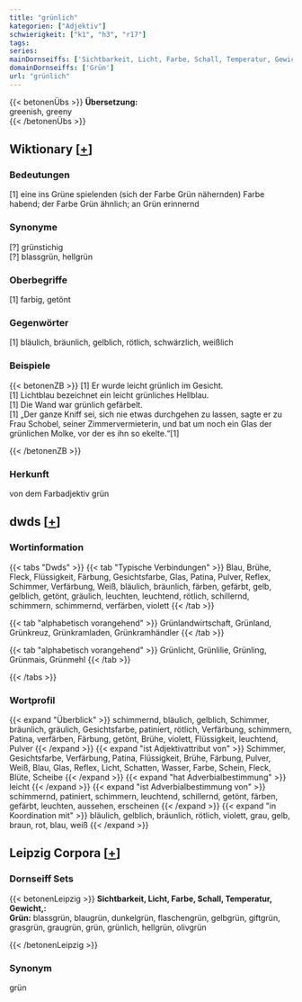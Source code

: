 ```yaml
---
title: "grünlich"
kategorien: ["Adjektiv"]
schwierigkeit: ["k1", "h3", "r17"]
tags:
series:
mainDornseiffs: ['Sichtbarkeit, Licht, Farbe, Schall, Temperatur, Gewicht,']
domainDornseiffs: ['Grün']
url: "grünlich"
---
```


{{< betonenÜbs >}}
**Übersetzung:**  
greenish, greeny  
{{< /betonenÜbs >}}

## Wiktionary [[+](https://de.wiktionary.org/wiki/grünlich)]

### Bedeutungen
[1] eine ins Grüne spielenden (sich der Farbe Grün nähernden) Farbe habend; der Farbe Grün ähnlich; an Grün erinnernd  

### Synonyme
[?] grünstichig  
[?] blassgrün, hellgrün  

### Oberbegriffe
[1] farbig, getönt  

### Gegenwörter
[1] bläulich, bräunlich, gelblich, rötlich, schwärzlich, weißlich  

### Beispiele
{{< betonenZB >}}
[1] Er wurde leicht grünlich im Gesicht.  
[1] Lichtblau bezeichnet ein leicht grünliches Hellblau.  
[1] Die Wand war grünlich gefärbelt.  
[1] „Der ganze Kniff sei, sich nie etwas durchgehen zu lassen, sagte er zu Frau Schobel, seiner Zimmervermieterin, und bat um noch ein Glas der grünlichen Molke, vor der es ihn so ekelte.“[1]  

{{< /betonenZB >}}
### Herkunft
von dem Farbadjektiv grün  



## dwds [[+](https://www.dwds.de/wb/grünlich)]

### Wortinformation
{{< tabs "Dwds" >}}
{{< tab "Typische Verbindungen" >}}
Blau, Brühe, Fleck, Flüssigkeit, Färbung, Gesichtsfarbe, Glas, Patina, Pulver, Reflex, Schimmer, Verfärbung, Weiß, bläulich, bräunlich, färben, gefärbt, gelb, gelblich, getönt, gräulich, leuchten, leuchtend, rötlich, schillernd, schimmern, schimmernd, verfärben, violett
{{< /tab >}}

{{< tab "alphabetisch vorangehend" >}}
Grünlandwirtschaft, Grünland, Grünkreuz, Grünkramladen, Grünkramhändler
{{< /tab >}}

{{< tab "alphabetisch vorangehend" >}}
Grünlicht, Grünlilie, Grünling, Grünmais, Grünmehl
{{< /tab >}}

{{< /tabs >}}

### Wortprofil
{{< expand "Überblick" >}} schimmernd, bläulich, gelblich, Schimmer, bräunlich, gräulich, Gesichtsfarbe, patiniert, rötlich, Verfärbung, schimmern, Patina, verfärben, Färbung, getönt, Brühe, violett, Flüssigkeit, leuchtend, Pulver {{< /expand >}}
{{< expand "ist Adjektivattribut von" >}} Schimmer, Gesichtsfarbe, Verfärbung, Patina, Flüssigkeit, Brühe, Färbung, Pulver, Weiß, Blau, Glas, Reflex, Licht, Schatten, Wasser, Farbe, Schein, Fleck, Blüte, Scheibe {{< /expand >}}
{{< expand "hat Adverbialbestimmung" >}} leicht {{< /expand >}}
{{< expand "ist Adverbialbestimmung von" >}} schimmernd, patiniert, schimmern, leuchtend, schillernd, getönt, färben, gefärbt, leuchten, aussehen, erscheinen {{< /expand >}}
{{< expand "in Koordination mit" >}} bläulich, gelblich, bräunlich, rötlich, violett, grau, gelb, braun, rot, blau, weiß {{< /expand >}}

## Leipzig Corpora [[+](https://corpora.uni-leipzig.de/en/res?word=grünlich&corpusId=deu_newscrawl-public_2018)]

### Dornseiff Sets
{{< betonenLeipzig >}}
**Sichtbarkeit, Licht, Farbe, Schall, Temperatur, Gewicht,:**  
**Grün:** blassgrün, blaugrün, dunkelgrün, flaschengrün, gelbgrün, giftgrün, grasgrün, graugrün, grün, grünlich, hellgrün, olivgrün  

{{< /betonenLeipzig >}}

### Synonym
grün

